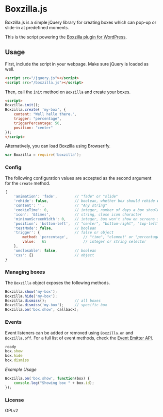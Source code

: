# Boxzilla.js

Boxzilla.js is a simple jQuery library for creating boxes which can pop-up or slide-in at predefined moments.

This is the script powering the [Boxzilla plugin for WordPress](https://boxzillaplugin.com/).


## Usage

First, include the script in your webpage. Make sure jQuery is loaded as well.

```html
<script src="/jquery.js"></script>
<script src="/boxzilla.js"></script>
```

Then, call the `init` method on `Boxzilla` and create your boxes.

```html
<script>
Boxzilla.init();
Boxzilla.create( 'my-box', {
    content: "Well hello there.",
    trigger: "percentage",
    triggerPercentage: 50,
    position: "center"
});
</script>
```

Alternatively, you can load Boxzilla using Browserify.

```js
var Boxzilla = require('boxzilla');
```

### Config

The following configuration values are accepted as the second argument for the `create` method.

```js
{
    'animation': 'fade',        // "fade" or "slide"
    'rehide': false,            // boolean, whether box should rehide when certain triggers are no longer met.
    'content': '',              // "Any string"
    'cookieTime': 0,            // integer, number of days a box should be hidden when dismissed
    'icon': '&times',           // string, close icon character
    'minimumScreenWidth': 0,    // integer, box won't show on screens smaller than this
    'position': 'bottom-left',  // "center", "bottom-right", "top-left", etc.
    'testMode': false,          // boolean
    'trigger': {                // false or object
        method: 'percentage',       // "time", "element" or "percentage"
        value:   65                 // integer or string selector
    },
    'unclosable': false,        // boolean
    'css': {}                   // object
}
```

### Managing boxes

The `Boxzilla` object exposes the following methods.

```js
Boxzilla.show('my-box');
Boxzilla.hide('my-box');
Boxzilla.dismiss();             // all boxes
Boxzilla.dismiss('my-box');     // specific box
Boxzilla.on('box.show', callback);
```

### Events

Event listeners can be added or removed using `Boxzilla.on` and `Boxzilla.off`. For a full list of event methods, check the [Event Emitter API](https://github.com/Olical/EventEmitter/blob/master/docs/api.md).

```js
ready
box.show
box.hide
box.dismiss
```

_Example Usage_

```js
Boxzilla.on('box.show', function(box) {
    console.log("Showing box " + box.id);
});
```

### License

GPLv2